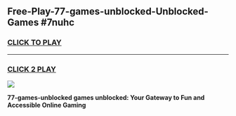 
## Free-Play-77-games-unblocked-Unblocked-Games #7nuhc
<h3>
<a href="https://news.freeplayer.one?title=77-games-unblocked&ref=8M">CLICK TO PLAY</a></h3>
<hr>

<h3>
<a href="https://news.freeplayer.one?title=77-games-unblocked&ref=8M">CLICK 2 PLAY</a>
  
</h3>

<a href="https://news.freeplayer.one?title=77-games-unblocked&ref=8M"><img src="https://clearcache.store/games.png"></a>


**77-games-unblocked games unblocked: Your Gateway to Fun and Accessible Online Gaming**

